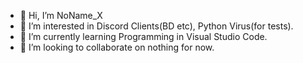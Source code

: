 - 👋 Hi, I’m NoName_X
- 👀 I’m interested in Discord Clients(BD etc), Python Virus(for tests).
- 🌱 I’m currently learning Programming in Visual Studio Code.
- 💞️ I’m looking to collaborate on nothing for now.

<!---
NoName-X-crypto/NoName-X-crypto is a ✨ special ✨ repository because its `README.md` (this file) appears on your GitHub profile.
You can click the Preview link to take a look at your changes.
--->
